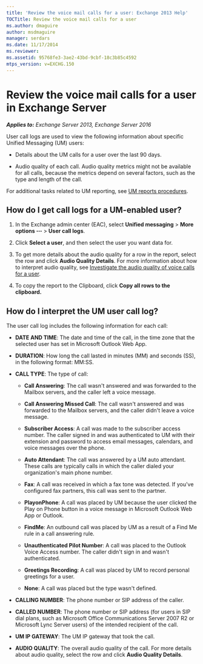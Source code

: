 ```yaml
---
title: 'Review the voice mail calls for a user: Exchange 2013 Help'
TOCTitle: Review the voice mail calls for a user
ms.author: dmaguire
author: msdmaguire
manager: serdars
ms.date: 11/17/2014
ms.reviewer: 
ms.assetid: 95768fe3-3ae2-43bd-9cbf-18c3b85c4592
mtps_version: v=EXCHG.150
---
```


# Review the voice mail calls for a user in Exchange Server

_**Applies to:** Exchange Server 2013, Exchange Server 2016_

User call logs are used to view the following information about specific Unified Messaging (UM) users:

- Details about the UM calls for a user over the last 90 days.

- Audio quality of each call. Audio quality metrics might not be available for all calls, because the metrics depend on several factors, such as the type and length of the call.

For additional tasks related to UM reporting, see [UM reports procedures](um-reports-procedures-exchange-2013-help.md).

## How do I get call logs for a UM-enabled user?

1. In the Exchange admin center (EAC), select **Unified messaging** \> **More options** ![More Options Icon](images/ITPro_EAC_MoreOptionsIcon.gif) \> **User call logs**.

2. Click **Select a user**, and then select the user you want data for.

3. To get more details about the audio quality for a row in the report, select the row and click **Audio Quality Details**. For more information about how to interpret audio quality, see [Investigate the audio quality of voice calls for a user](audio-quality-of-voice-calls-for-user-exchange-2013-help.md).

4. To copy the report to the Clipboard, click **Copy all rows to the clipboard.**

## How do I interpret the UM user call log?

The user call log includes the following information for each call:

- **DATE AND TIME**: The date and time of the call, in the time zone that the selected user has set in Microsoft Outlook Web App.

- **DURATION**: How long the call lasted in minutes (MM) and seconds (SS), in the following format: MM:SS.

- **CALL TYPE**: The type of call:

  - **Call Answering**: The call wasn't answered and was forwarded to the Mailbox servers, and the caller left a voice message.

  - **Call Answering Missed Call**: The call wasn't answered and was forwarded to the Mailbox servers, and the caller didn't leave a voice message.

  - **Subscriber Access**: A call was made to the subscriber access number. The caller signed in and was authenticated to UM with their extension and password to access email messages, calendars, and voice messages over the phone.

  - **Auto Attendant**: The call was answered by a UM auto attendant. These calls are typically calls in which the caller dialed your organization's main phone number.

  - **Fax**: A call was received in which a fax tone was detected. If you've configured fax partners, this call was sent to the partner.

  - **PlayonPhone**: A call was placed by UM because the user clicked the Play on Phone button in a voice message in Microsoft Outlook Web App or Outlook.

  - **FindMe**: An outbound call was placed by UM as a result of a Find Me rule in a call answering rule.

  - **Unauthenticated Pilot Number**: A call was placed to the Outlook Voice Access number. The caller didn't sign in and wasn't authenticated.

  - **Greetings Recording**: A call was placed by UM to record personal greetings for a user.

  - **None**: A call was placed but the type wasn't defined.

- **CALLING NUMBER**: The phone number or SIP address of the caller.

- **CALLED NUMBER**: The phone number or SIP address (for users in SIP dial plans, such as Microsoft Office Communications Server 2007 R2 or Microsoft Lync Server users) of the intended recipient of the call.

- **UM IP GATEWAY**: The UM IP gateway that took the call.

- **AUDIO QUALITY**: The overall audio quality of the call. For more details about audio quality, select the row and click **Audio Quality Details**.
